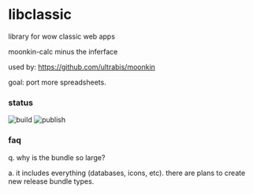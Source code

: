 # libclassic

library for wow classic web apps

moonkin-calc minus the inferface

used by: https://github.com/ultrabis/moonkin

goal: port more spreadsheets.

### status

![build](https://github.com/ultrabis/libclassic/workflows/build/badge.svg) ![publish](https://github.com/ultrabis/libclassic/workflows/publish/badge.svg)

### faq

q. why is the bundle so large?

a. it includes everything (databases, icons, etc). there are plans to create new release bundle types.
